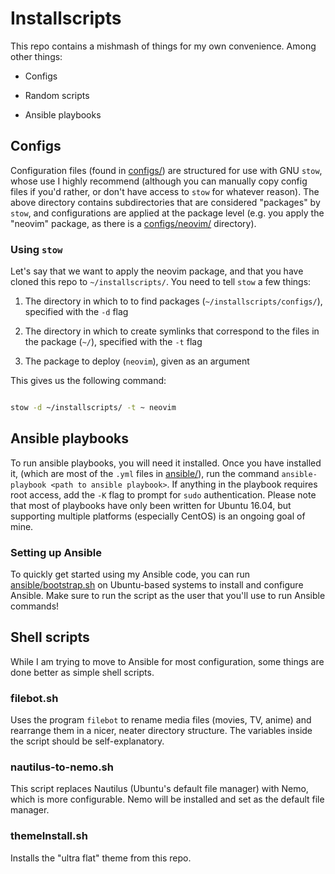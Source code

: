 # Installscripts 

This repo contains a mishmash of things for my own convenience. Among other
things:

- Configs

- Random scripts

- Ansible playbooks

## Configs

Configuration files (found in [configs/](configs)) are structured for use with
GNU `stow`, whose use I highly recommend (although you can manually copy config
files if you'd rather, or don't have access to `stow` for whatever reason). The
above directory contains subdirectories that are considered "packages" by
`stow`, and configurations are applied at the package level (e.g. you apply the
"neovim" package, as there is a [configs/neovim/](configs/neovim) directory).

### Using `stow`

Let's say that we want to apply the neovim package, and that you have cloned
this repo to `~/installscripts/`. You need to tell `stow` a few things:

1. The directory in which to to find packages (`~/installscripts/configs/`), specified with the `-d` flag

2. The directory in which to create symlinks that correspond to the files in the package (`~/`), specified with the `-t` flag

3. The package to deploy (`neovim`), given as an argument

This gives us the following command:

```bash

stow -d ~/installscripts/ -t ~ neovim

```

## Ansible playbooks

To run ansible playbooks, you will need it installed. Once you have installed
it, (which are most of the `.yml` files in [ansible/](ansible)), run the
command `ansible-playbook <path to ansible playbook>`. If anything in the
playbook requires root access, add the `-K` flag to prompt for `sudo`
authentication. Please note that most of playbooks have only been written for
Ubuntu 16.04, but supporting multiple platforms (especially CentOS) is an
ongoing goal of mine.

### Setting up Ansible

To quickly get started using my Ansible code, you can run
[ansible/bootstrap.sh](ansible/bootstrap.sh) on Ubuntu-based systems to install
and configure Ansible. Make sure to run the script as the user that you'll use
to run Ansible commands!

## Shell scripts

While I am trying to move to Ansible for most configuration, some things are
done better as simple shell scripts.

### filebot.sh

Uses the program `filebot` to rename media files (movies, TV, anime) and
rearrange them in a nicer, neater directory structure. The variables inside the
script should be self-explanatory.

### nautilus-to-nemo.sh 

This script replaces Nautilus (Ubuntu's default file manager) with Nemo,
which is more configurable. Nemo will be installed and set as the default
file manager.

### themeInstall.sh

Installs the "ultra flat" theme from this repo.

